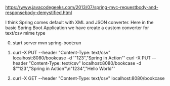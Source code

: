 https://www.javacodegeeks.com/2013/07/spring-mvc-requestbody-and-responsebody-demystified.html

I think Spring comes default with XML and JSON converter. Here in the basic Spring Boot 
Application we have create a custom converter for text/csv mime type

0. start server
   mvn spring-boot:run

1. curl -X PUT --header "Content-Type: text/csv" localhost:8080/bookcase -d '"123","Spring in Action"'
   curl -X PUT --header "Content-Type: text/csv" localhost:8080/bookcase -d $'"123","Spring in Action"\n"1234","Hello World"'

2. curl -X GET --header "Content-Type: text/csv" localhost:8080/bookcase
